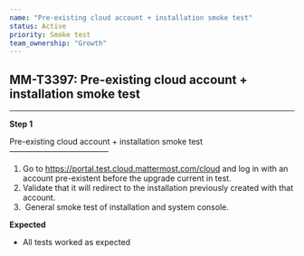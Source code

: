 ```yaml
---
name: "Pre-existing cloud account + installation smoke test"
status: Active
priority: Smoke test
team_ownership: "Growth"
---
```


## MM-T3397: Pre-existing cloud account + installation smoke test

---

**Step 1**

Pre-existing cloud account + installation smoke test\
–––––––––––––––––––––––––

1. Go to <https://portal.test.cloud.mattermost.com/cloud> and log in with an account pre-existent before the upgrade current in test.
2. Validate that it will redirect to the installation previously created with that account.
3.  General smoke test of installation and system console.

**Expected**

- All tests worked as expected
